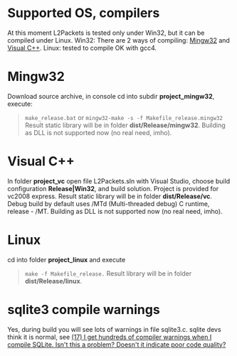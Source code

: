 # Supported OS, compilers #
At this moment L2Packets is tested only under Win32, but it can be compiled under Linux.
Win32: There are 2 ways of compiling: [Mingw32](http://www.mingw.org/) and [Visual C++](http://www.microsoft.com/express/vc/).
Linux: tested to compile OK with gcc4.


# Mingw32 #
Download source archive, in console cd into subdir **project\_mingw32**, execute:
> `make_release.bat`
or
> `mingw32-make -s -f Makefile_release.mingw32`
Result static library will be in folder **dist/Release/mingw32**.
Building as DLL is not supported now (no real need, imho).

# Visual C++ #
In folder **project\_vc** open file L2Packets.sln with Visual Studio, choose build configuration **Release|Win32**, and build solution. Project is provided for vc2008 express. Result static library will be in folder **dist/Release/vc**.
Debug build by default uses /MTd (Multi-threaded debug) C runtime, release - /MT.
Building as DLL is not supported now (no real need, imho).

# Linux #
cd into folder **project\_linux** and execute
> `make -f Makefile_release.`
Result library will be in folder **dist/Release/linux**.


# sqlite3 compile warnings #
Yes, during build you will see lots of warnings in file sqlite3.c. sqlite devs think it is normal, see [(17) I get hundreds of compiler warnings when I compile SQLite. Isn't this a problem? Doesn't it indicate poor code quality?](http://www.sqlite.org/faq.html#q17)